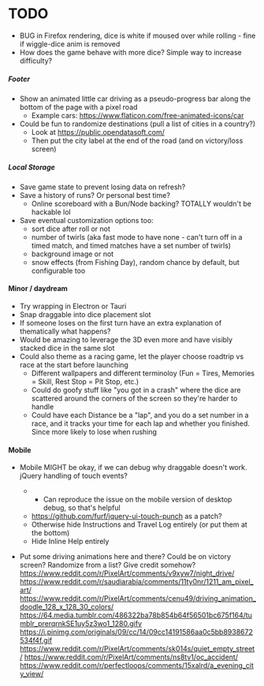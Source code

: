 # TODO
- BUG in Firefox rendering, dice is white if moused over while rolling - fine if wiggle-dice anim is removed
- How does the game behave with more dice? Simple way to increase difficulty?

##### Footer
- Show an animated little car driving as a pseudo-progress bar along the bottom of the page with a pixel road
  - Example cars: https://www.flaticon.com/free-animated-icons/car
- Could be fun to randomize destinations (pull a list of cities in a country?)
  - Look at https://public.opendatasoft.com/
  - Then put the city label at the end of the road (and on victory/loss screen)

##### Local Storage
- Save game state to prevent losing data on refresh?
- Save a history of runs? Or personal best time?
  - Online scoreboard with a Bun/Node backing? TOTALLY wouldn't be hackable lol
- Save eventual customization options too:
  - sort dice after roll or not
  - number of twirls (aka fast mode to have none - can't turn off in a timed match, and timed matches have a set number of twirls)
  - background image or not
  - snow effects (from Fishing Day), random chance by default, but configurable too

#### Minor / daydream
- Try wrapping in Electron or Tauri
- Snap draggable into dice placement slot
- If someone loses on the first turn have an extra explanation of thematically what happens?
- Would be amazing to leverage the 3D even more and have visibly stacked dice in the same slot
- Could also theme as a racing game, let the player choose roadtrip vs race at the start before launching
  - Different wallpapers and different terminoloy (Fun = Tires, Memories = Skill, Rest Stop = Pit Stop, etc.)
  - Could do goofy stuff like "you got in a crash" where the dice are scattered around the corners of the screen so they're harder to handle
  - Could have each Distance be a "lap", and you do a set number in a race, and it tracks your time for each lap and whether you finished. Since more likely to lose when rushing

#### Mobile
- Mobile MIGHT be okay, if we can debug why draggable doesn't work. jQuery handling of touch events?
  - * Can reproduce the issue on the mobile version of desktop debug, so that's helpful
  - https://github.com/furf/jquery-ui-touch-punch as a patch?
  - Otherwise hide Instructions and Travel Log entirely (or put them at the bottom)
  - Hide Inline Help entirely

- Put some driving animations here and there? Could be on victory screen? Randomize from a list? Give credit somehow?
https://www.reddit.com/r/PixelArt/comments/v9xyw7/night_drive/
https://www.reddit.com/r/saudiarabia/comments/11ty0nr/1211_am_pixel_art/
https://www.reddit.com/r/PixelArt/comments/cenu49/driving_animation_doodle_128_x_128_30_colors/
https://64.media.tumblr.com/486322ba78b854b64f56501bc675f164/tumblr_prerqrnkSE1uy5z3wo1_1280.gifv
https://i.pinimg.com/originals/09/cc/14/09cc14191586aa0c5bb8938672534f4f.gif
https://www.reddit.com/r/PixelArt/comments/sk014s/quiet_empty_street/
https://www.reddit.com/r/PixelArt/comments/ns8tv1/oc_accident/
https://www.reddit.com/r/perfectloops/comments/15xalrd/a_evening_city_view/
